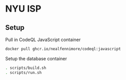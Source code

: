 # NYU ISP

## Setup

Pull in CodeQL JavaScript container

```sh
docker pull ghcr.io/nealfennimore/codeql:javascript
```

Setup the database container

```sh
. scripts/build.sh
. scripts/run.sh
```
